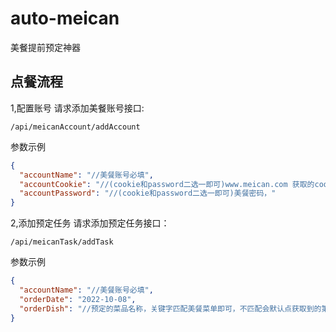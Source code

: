 # auto-meican
美餐提前预定神器

## 点餐流程
1,配置账号
请求添加美餐账号接口: 
```
/api/meicanAccount/addAccount
```
参数示例
```json
{
  "accountName": "//美餐账号必填",
  "accountCookie": "//(cookie和password二选一即可)www.meican.com 获取的cookie",
  "accountPassword": "//(cookie和password二选一即可)美餐密码，"
}
```
2,添加预定任务
请求添加预定任务接口：
```
/api/meicanTask/addTask
```
参数示例
```json
{
  "accountName": "//美餐账号必填",
  "orderDate": "2022-10-08",
  "orderDish": "//预定的菜品名称，关键字匹配美餐菜单即可，不匹配会默认点获取到的第一个菜品"
}
```
